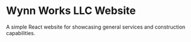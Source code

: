 # Wynn Works LLC Website

A simple React website for showcasing general services and construction capabilities.